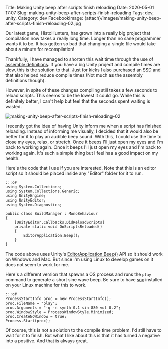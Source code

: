 Title: Making Unity beep after scripts finish reloading
Date: 2020-05-01 17:07
Slug: making-unity-beep-after-scripts-finish-reloading
Tags: dev, unity, 
Category: dev
FacebookImage: {attach}/images/making-unity-beep-after-scripts-finish-reloading-02.jpg

Our latest game, HistoHunters, has grown into a really big project that compilation now takes a really long time. Longer than no sane programmer wants it to be. It has gotten so bad that changing a single file would take about a minute for recompilation! 

Thankfully, I have managed to shorten this wait time through the use of [assembly definitions](https://coffeebraingames.wordpress.com/2018/01/21/reducing-compile-time-in-unity-using-assembly-definition-files/). If you have a big Unity project and compile times are slow, this is the solution to that. Just for kicks I also purchased an SSD and that also helped reduce compile times (Not much as the assembly definitions though).

However, in spite of these changes compiling still takes a few seconds to reload scripts. This seems to be the lowest it could go. While this is definitely better, I can't help but feel that the seconds spent waiting is wasted.

![making-unity-beep-after-scripts-finish-reloading-02]({attach}/images/making-unity-beep-after-scripts-finish-reloading-02.jpg)

I recently got the idea of having Unity inform me when a script has finished reloading. Instead of informing me visually, I decided that it would also be better for it to play an audible beep sound. With this, I could use the time to close my eyes, relax, or stretch. Once it beeps I'll just open my eyes and I'm back to working again. Once it beeps I'll just open my eyes and I'm back to working again. It's such a simple thing but I feel has a good impact on my health.

Here's the code that I use if you are interested. Note that this is an editor script so it should be placed inside any "Editor" folder for it to run.

	:::c#
	using System.Collections;
	using System.Collections.Generic;
	using UnityEngine;
	using UnityEditor;
	using System.Diagnostics;

	public class BuildManager : MonoBehaviour
	{
		[UnityEditor.Callbacks.DidReloadScripts]
		private static void OnScriptsReloaded() 
		{
			EditorApplication.Beep();
		}
	}
	
The code above uses Unity's [EditorApplication.Beep()](https://docs.unity3d.com/ScriptReference/EditorApplication.Beep.html) API so it should work on Windows and Mac. But since I'm using Linux to develop games on it does not seem to work for me. 

Here's a different version that spawns a OS process and runs the `play` command to generate a short sine wave beep. Be sure to have [sox](http://sox.sourceforge.net/) installed on your Linux machine for this to work.

	:::c#
	ProcessStartInfo proc = new ProcessStartInfo();
	proc.FileName = "play";
	proc.Arguments = "-q -n synth 0.1 sin 880 vol 0.2";
	proc.WindowStyle = ProcessWindowStyle.Minimized;
	proc.CreateNoWindow = true;
	Process.Start(proc);

Of course, this is not a solution to the compile time problem. I'd still have to wait for it to finish. But what I like about this is that it has turned a negative into a positive. And that is always great.
